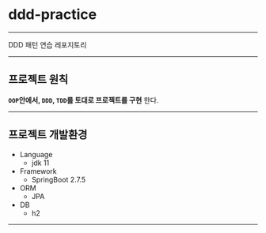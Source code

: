 # ddd-practice

---

DDD 패턴 연습 레포지토리

---

## 프로젝트 원칙

**`OOP`안에서, `DDD`, `TDD`를 토대로 프로젝트를 구현** 한다.


---

## 프로젝트 개발환경

- Language
  - jdk 11
- Framework
  - SpringBoot 2.7.5
- ORM
  - JPA
- DB
  - h2

---
